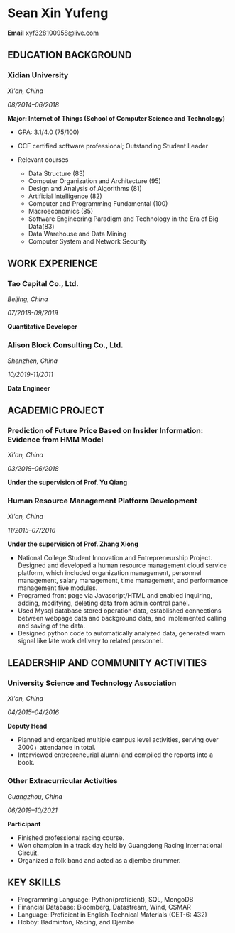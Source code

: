 # Sean Xin Yufeng

**Email** xyf328100958@live.com

## EDUCATION BACKGROUND

### Xidian University

*Xi'an, China*

*08/2014–06/2018*

**Major: Internet of Things (School of Computer Science and Technology)**

- GPA: 3.1/4.0 (75/100)

- CCF certified software professional; Outstanding Student Leader
- Relevant courses
  - Data Structure (83)
  - Computer Organization and Architecture (95)
  -  Design and Analysis of Algorithms (81)
  - Artificial Intelligence (82)
  - Computer and Programming Fundamental (100)
  - Macroeconomics (85)
  - Software Engineering Paradigm and Technology in the Era of Big Data(83)
  - Data Warehouse and Data Mining
  - Computer System and Network Security

## WORK EXPERIENCE

### Tao Capital Co., Ltd.

*Beijing, China*

*07/2018-09/2019*

**Quantitative Developer**

### Alison Block Consulting Co., Ltd.

*Shenzhen, China*

*10/2019-11/2011*

**Data Engineer**

## ACADEMIC PROJECT

### Prediction of Future Price Based on Insider Information: Evidence from HMM Model

*Xi'an, China*

*03/2018–06/2018*

**Under the supervision of Prof. Yu Qiang**

### Human Resource Management Platform Development

*Xi'an, China*

*11/2015–07/2016*

**Under the supervision of Prof. Zhang Xiong**

- National College Student Innovation and Entrepreneurship Project. Designed and developed a human resource management cloud service platform, which included organization management, personnel management, salary management, time management, and performance management five modules. 
- Programed front page via Javascript/HTML and enabled inquiring, adding, modifying, deleting data from admin control panel.
- Used Mysql database stored operation data, established connections between webpage data and background data, and implemented calling and saving of the data. 
- Designed python code to automatically analyzed data, generated warn signal like late work delivery to related personnel.

## LEADERSHIP AND COMMUNITY ACTIVITIES

### University Science and Technology Association

*Xi'an, China*

*04/2015–04/2016*

**Deputy Head**

- Planned and organized multiple campus level activities, serving over 3000+ attendance in total.
- Interviewed entrepreneurial alumni and compiled the reports into a book.

### Other Extracurricular Activities

*Guangzhou, China*

*06/2019–10/2021*

**Participant**

- Finished professional racing course.
- Won champion in a track day held by Guangdong Racing International Circuit.
- Organized a folk band and acted as a djembe drummer.

## KEY SKILLS

- Programming Language: Python(proficient), SQL, MongoDB
- Financial Database: Bloomberg, Datastream, Wind, CSMAR
- Language: Proficient in English Technical Materials (CET-6: 432) 
- Hobby: Badminton, Racing, and Djembe


